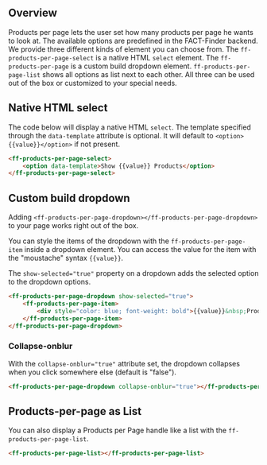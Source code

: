 ## Overview
Products per page lets the user set how many products per page he wants to look at. The available options are
predefined in the FACT-Finder backend. We provide three different kinds of element you can choose from.
The `ff-products-per-page-select` is a native HTML `select` element. The `ff-products-per-page` is a
custom build dropdown element. `ff-products-per-page-list` shows all options as list next to each other.
All three can be used out of the box or customized to your special needs.

## Native HTML select
The code below will display a native HTML `select`. The template specified through the `data-template` attribute is optional.
It will default to `<option>{{value}}</option>` if not present.

```html
<ff-products-per-page-select>
    <option data-template>Show {{value}} Products</option>
</ff-products-per-page-select>
```

## Custom build dropdown
Adding `<ff-products-per-page-dropdown></ff-products-per-page-dropdown>` to your page works right out of the box.

You can style the items of the dropdown with the `ff-products-per-page-item` inside a dropdown element.
You can access the value for the item with the "moustache" syntax `{{value}}`.

The `show-selected="true"` property on a dropdown adds the selected option to the dropdown options.

```html
<ff-products-per-page-dropdown show-selected="true">
    <ff-products-per-page-item>
        <div style="color: blue; font-weight: bold">{{value}}&nbsp;Produkte</div>
    </ff-products-per-page-item>
</ff-products-per-page-dropdown>
```

### Collapse-onblur
With the `collapse-onblur="true"` attribute set, the dropdown collapses when you click somewhere else (default is "false").

```html
<ff-products-per-page-dropdown collapse-onblur="true"></ff-products-per-page-dropdown>
```

## Products-per-page as List
You can also display a Products per Page handle like a list with the `ff-products-per-page-list`.

```html
<ff-products-per-page-list></ff-products-per-page-list>
```
